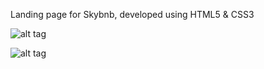 Landing page for Skybnb, developed using HTML5 &amp; CSS3

![alt tag](https://cloud.githubusercontent.com/assets/6601494/9244084/a6b5aebc-414c-11e5-91ef-43b20003f1c3.jpg)

![alt tag](https://cloud.githubusercontent.com/assets/6601494/9244085/a6ba0e9e-414c-11e5-94df-8593c12d9441.jpg)